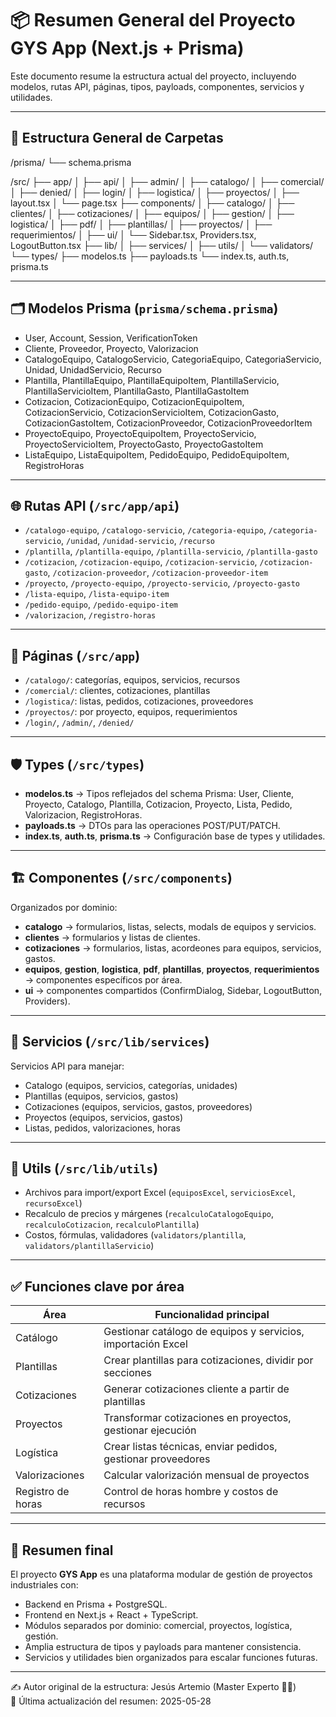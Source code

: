 # 📦 Resumen General del Proyecto GYS App (Next.js + Prisma)

Este documento resume la estructura actual del proyecto, incluyendo modelos, rutas API, páginas, tipos, payloads, componentes, servicios y utilidades.

---

## 📁 Estructura General de Carpetas

/prisma/
└── schema.prisma

/src/
├── app/
│ ├── api/
│ ├── admin/
│ ├── catalogo/
│ ├── comercial/
│ ├── denied/
│ ├── login/
│ ├── logistica/
│ ├── proyectos/
│ ├── layout.tsx
│ └── page.tsx
├── components/
│ ├── catalogo/
│ ├── clientes/
│ ├── cotizaciones/
│ ├── equipos/
│ ├── gestion/
│ ├── logistica/
│ ├── pdf/
│ ├── plantillas/
│ ├── proyectos/
│ ├── requerimientos/
│ ├── ui/
│ └── Sidebar.tsx, Providers.tsx, LogoutButton.tsx
├── lib/
│ ├── services/
│ ├── utils/
│ └── validators/
└── types/
├── modelos.ts
├── payloads.ts
└── index.ts, auth.ts, prisma.ts



---

## 🗂 Modelos Prisma (`prisma/schema.prisma`)

- User, Account, Session, VerificationToken
- Cliente, Proveedor, Proyecto, Valorizacion
- CatalogoEquipo, CatalogoServicio, CategoriaEquipo, CategoriaServicio, Unidad, UnidadServicio, Recurso
- Plantilla, PlantillaEquipo, PlantillaEquipoItem, PlantillaServicio, PlantillaServicioItem, PlantillaGasto, PlantillaGastoItem
- Cotizacion, CotizacionEquipo, CotizacionEquipoItem, CotizacionServicio, CotizacionServicioItem, CotizacionGasto, CotizacionGastoItem, CotizacionProveedor, CotizacionProveedorItem
- ProyectoEquipo, ProyectoEquipoItem, ProyectoServicio, ProyectoServicioItem, ProyectoGasto, ProyectoGastoItem
- ListaEquipo, ListaEquipoItem, PedidoEquipo, PedidoEquipoItem, RegistroHoras

---

## 🌐 Rutas API (`/src/app/api`)

- `/catalogo-equipo`, `/catalogo-servicio`, `/categoria-equipo`, `/categoria-servicio`, `/unidad`, `/unidad-servicio`, `/recurso`
- `/plantilla`, `/plantilla-equipo`, `/plantilla-servicio`, `/plantilla-gasto`
- `/cotizacion`, `/cotizacion-equipo`, `/cotizacion-servicio`, `/cotizacion-gasto`, `/cotizacion-proveedor`, `/cotizacion-proveedor-item`
- `/proyecto`, `/proyecto-equipo`, `/proyecto-servicio`, `/proyecto-gasto`
- `/lista-equipo`, `/lista-equipo-item`
- `/pedido-equipo`, `/pedido-equipo-item`
- `/valorizacion`, `/registro-horas`

---

## 📄 Páginas (`/src/app`)

- `/catalogo/`: categorías, equipos, servicios, recursos
- `/comercial/`: clientes, cotizaciones, plantillas
- `/logistica/`: listas, pedidos, cotizaciones, proveedores
- `/proyectos/`: por proyecto, equipos, requerimientos
- `/login/`, `/admin/`, `/denied/`

---

## 🛡️ Types (`/src/types`)

- **modelos.ts** → Tipos reflejados del schema Prisma: User, Cliente, Proyecto, Catalogo, Plantilla, Cotizacion, Proyecto, Lista, Pedido, Valorizacion, RegistroHoras.
- **payloads.ts** → DTOs para las operaciones POST/PUT/PATCH.
- **index.ts**, **auth.ts**, **prisma.ts** → Configuración base de types y utilidades.

---

## 🏗️ Componentes (`/src/components`)

Organizados por dominio:
- **catalogo** → formularios, listas, selects, modals de equipos y servicios.
- **clientes** → formularios y listas de clientes.
- **cotizaciones** → formularios, listas, acordeones para equipos, servicios, gastos.
- **equipos**, **gestion**, **logistica**, **pdf**, **plantillas**, **proyectos**, **requerimientos** → componentes específicos por área.
- **ui** → componentes compartidos (ConfirmDialog, Sidebar, LogoutButton, Providers).

---

## 🔌 Servicios (`/src/lib/services`)

Servicios API para manejar:
- Catalogo (equipos, servicios, categorías, unidades)
- Plantillas (equipos, servicios, gastos)
- Cotizaciones (equipos, servicios, gastos, proveedores)
- Proyectos (equipos, servicios, gastos)
- Listas, pedidos, valorizaciones, horas

---

## 🧰 Utils (`/src/lib/utils`)

- Archivos para import/export Excel (`equiposExcel`, `serviciosExcel`, `recursoExcel`)
- Recalculo de precios y márgenes (`recalculoCatalogoEquipo`, `recalculoCotizacion`, `recalculoPlantilla`)
- Costos, fórmulas, validadores (`validators/plantilla`, `validators/plantillaServicio`)

---

## ✅ Funciones clave por área

| Área               | Funcionalidad principal                                      |
|--------------------|-------------------------------------------------------------|
| Catálogo           | Gestionar catálogo de equipos y servicios, importación Excel |
| Plantillas         | Crear plantillas para cotizaciones, dividir por secciones    |
| Cotizaciones       | Generar cotizaciones cliente a partir de plantillas         |
| Proyectos          | Transformar cotizaciones en proyectos, gestionar ejecución   |
| Logística          | Crear listas técnicas, enviar pedidos, gestionar proveedores |
| Valorizaciones     | Calcular valorización mensual de proyectos                  |
| Registro de horas  | Control de horas hombre y costos de recursos                |

---

## 🌟 Resumen final

El proyecto **GYS App** es una plataforma modular de gestión de proyectos industriales con:
- Backend en Prisma + PostgreSQL.
- Frontend en Next.js + React + TypeScript.
- Módulos separados por dominio: comercial, proyectos, logística, gestión.
- Amplia estructura de tipos y payloads para mantener consistencia.
- Servicios y utilidades bien organizados para escalar funciones futuras.

---

✍️ Autor original de la estructura: Jesús Artemio (Master Experto 🧙‍♂️)  
📅 Última actualización del resumen: 2025-05-28
